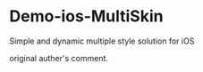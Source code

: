 Demo-ios-MultiSkin
==================

Simple and dynamic multiple style solution for iOS

original auther's comment.